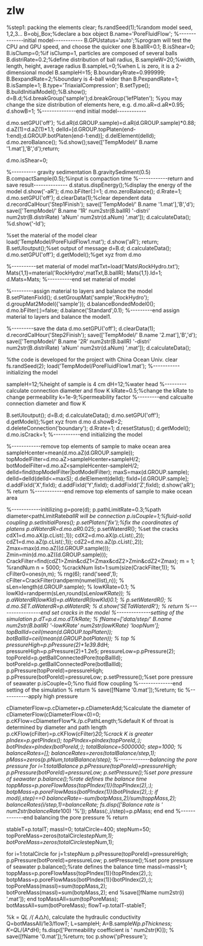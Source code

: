 # zlw
%step1: packing the elements
clear;
fs.randSeed(1);%random model seed, 1,2,3...
B=obj_Box;%declare a box object
B.name='PoreFluidFlow';
%--------------initial model------------
B.GPUstatus='auto';%program will test the CPU and GPU speed, and choose the quicker one
B.ballR=0.1;
B.isShear=0;
B.isClump=0;%if isClump=1, particles are composed of several balls
B.distriRate=0.2;%define distribution of ball radius, 
B.sampleW=20;%width, length, height, average radius
B.sampleL=0;%when L is zero, it is a 2-dimensional model
B.sampleH=15;
B.boundaryRrate=0.999999;
B.BexpandRate=2;%boundary is 4-ball wider than 
B.PexpandRate=1;
B.isSample=1;
B.type='TriaxialCompression';
B.setType();
B.buildInitialModel();%B.show();
d=B.d;%d.breakGroup('sample');d.breakGroup('lefPlaten');
%you may change the size distribution of elements here, e.g. d.mo.aR=d.aR*0.95;
d.showB=1;
%--------------end initial model------------

d.mo.setGPU('off');
%d.aR(d.GROUP.sample)=d.aR(d.GROUP.sample)*0.88;
d.aZ(1)=d.aZ(1)*1.1;
delId=[d.GROUP.topPlaten(end-1:end);d.GROUP.botPlaten(end-1:end)];
d.delElement(delId);
d.mo.zeroBalance();
%d.show();save(['TempModel/' B.name '1.mat'],'B','d');return;

d.mo.isShear=0;

%---------- gravity sedimentation
B.gravitySediment(0.5)
B.compactSample(0.5);%input is compaction time
%------------return and save result--------------
d.status.dispEnergy();%display the energy of the model
d.show('-aR');
d.mo.bFilter(:)=1;
d.mo.zeroBalance();
d.Rrate=1;
d.mo.setGPU('off');
d.clearData(1);%clear dependent data
d.recordCalHour('Step1Finish');
save(['TempModel/' B.name '1.mat'],'B','d');
save(['TempModel/' B.name '1R' num2str(B.ballR) '-distri' num2str(B.distriRate)  'aNum' num2str(d.aNum) '.mat']);
d.calculateData();
%d.show('-Id');


%set the material of the model
clear
load('TempModel/PoreFluidFlow1.mat');
d.show('aR');
return;
B.setUIoutput();%set output of message
d=B.d;
d.calculateData();
d.mo.setGPU('off');
d.getModel();%get xyz from d.mo

%----------set material of model
matTxt=load('Mats\RockHydro.txt');
Mats{1,1}=material('RockHydro',matTxt,B.ballR);
Mats{1,1}.Id=1;
d.Mats=Mats;
%----------end set material of model

%---------assign material to layers and balance the model
B.setPlatenFixId();
d.setGroupMat('sample','RockHydro');
d.groupMat2Model({'sample'});
d.balanceBondedModel0();
d.mo.bFilter(:)=false;
d.balance('Standard',0.1);
%---------end assign material to layers and balance the model1.	

%---------save the data
d.mo.setGPU('off');
d.clearData(1);
d.recordCalHour('Step2Finish');
save(['TempModel/' B.name '2.mat'],'B','d');
save(['TempModel/' B.name '2R' num2str(B.ballR) '-distri' num2str(B.distriRate)  'aNum' num2str(d.aNum) '.mat']);
d.calculateData();


%the code is developed for the project with China Ocean Univ.
clear
fs.randSeed(2);
load('TempModel/PoreFluidFlow1.mat');
%-----------initializing the model

sampleH=12;%height of sample is 4 cm
dH=12;%water head
%---------calculate connection diameter and flow K
kRate=0.5;%change the kRate to change permeability
k=1e-9;%permeability factor
%---------end calcualte connection diameter and flow K

B.setUIoutput();
d=B.d;
d.calculateData();
d.mo.setGPU('off');
d.getModel();%get xyz from d.mo
d.showB=2;
d.deleteConnection('boundary');
d.Rrate=1;
d.resetStatus();
d.getModel();
d.mo.isCrack=1;
%-----------end initializing the model

%------------remove top elements of sample to make ocean area
sampleHcenter=mean(d.mo.aZ(d.GROUP.sample));
topModelFilter=d.mo.aZ>sampleHcenter+sampleH/2;
botModelFilter=d.mo.aZ<sampleHcenter-sampleH/2;
delId=find(topModelFilter|botModelFilter);
maxS=max(d.GROUP.sample);
delId=delId(delId<=maxS);
d.delElement(delId);
fixId=[d.GROUP.sample];
d.addFixId('X',fixId);
d.addFixId('Y',fixId);
d.addFixId('Z',fixId);
d.show('aR');
% return
%------------end remove top elements of sample to make ocean area


%------------initilizing
p=pore(d);
p.pathLimitRate=0.3;%path diameter<pathLimitRate*ballR will be connection
p.isCouple=1;%fluid-solid coupling
p.setInitialPores();
p.setPlaten('fix');%fix the coordinates of platens
p.aWaterdR=d.mo.aR*0.025;
p.setWaterdR();
%set the cracks
cdX1=d.mo.aX(p.cList(:,1)); cdX2=d.mo.aX(p.cList(:,2)); 
cdZ1=d.mo.aZ(p.cList(:,1)); cdZ2=d.mo.aZ(p.cList(:,2));
Zmax=max(d.mo.aZ((d.GROUP.sample)));
Zmin=min(d.mo.aZ((d.GROUP.sample)));
CrackFilter=find(cdZ1>Zmin&cdZ1<Zmax&cdZ2>Zmin&cdZ2<Zmax);
m = 1; %randNum
n = 5000; %crackNum
list=1:sum(size(CrackFilter,1));
% cFilter0=ones(n,m);
% rng(6);
rand('seed',1);
cFilter=CrackFilter(randperm(numel(list),n));
% sLen=length(d.GROUP.sample);
% lowKRate=0.1;
% lowKId=randperm(sLen,round(sLen*lowKRate));
% p.aWaterdR(lowKId)=p.aWaterdR(lowKId)*0.1;
% p.setWaterdR();
% d.mo.SET.aWaterdR=p.aWaterdR;
% d.show('SETaWaterdR');
% return
%-----------------end set cracks in the model
%--------------setting of the simulation
p.dT=p.d.mo.dT/kRate;
% fName=['data/step/' B.name  num2str(B.ballR) '-lowKRate' num2str(lowKRate) 'loopNum'];
topBallId=ceil(mean(d.GROUP.topPlaten));
botBallId=ceil(mean(d.GROUP.botPlaten));
% top
% pressureHigh=p.pPressure(2)+1e3*9.8*dH;
pressureHigh=p.pPressure(2)+1.2e5;
pressureLow=p.pPressure(2);
topPoreId=p.getBallConnectedPore(topBallId);
botPoreId=p.getBallConnectedPore(botBallId);
p.pPressure(topPoreId)=pressureHigh;
p.pPressure(botPoreId)=pressureLow;
p.setPressure();%set pore pressure of seawater
p.isCouple=0;%no fluid flow coupling
%--------------end setting of the simulation
% return
% save([fName '0.mat']);%return;
tic
%-----------apply high pressure

cDiameterFlow=p.cDiameter+p.cDiameterAdd;%calculate the diameter of
cDiameterFlow(cDiameterFlow<0)=0;
p.cKFlow=cDiameterFlow*k./p.cPathLength;%default K of throat is determined by diameter and path length
p.cKFlow(cFilter)=p.cKFlow(cFilter)*20;%crack K is greater
pIndex=p.getPIndex();
topPIndex=pIndex(topPoreId,:);
botPIndex=pIndex(botPoreId,:);
totalBalance=5000000;
step=1000;
% balanceRates=[];
balanceRates=zeros(totalBalance/step,1);
pMass=zeros(p.pNum,totalBalance/step);
%-------------balancing the pore pressure
for i=1:totalBalance
    p.pPressure(topPoreId)=pressureHigh;
    p.pPressure(botPoreId)=pressureLow;
    p.setPressure();%set pore pressure of seawater
    p.balance();%rate defines the balance time
    toppMass=p.poreFlowMass{topPIndex(1)}(topPIndex(2),:);
    botpMass=p.poreFlowMass{botPIndex(1)}(botPIndex(2),:);
    if mod(i,step)==0
        balanceRate=-sum(botpMass,2)/sum(toppMass,2);
        balanceRates(i/step,1)=balanceRate;
        fs.disp(['Balance rate is ' num2str(balanceRate*100) '%']);
        pMass(:,i/step)=p.pMass;
    end
end
%-------------end balancing the pore pressure
% return

stableT=p.totalT;
massI=0;
totalCircle=400;
stepNum=50;
topPoreMass=zeros(totalCircle*stepNum,1);
botPoreMass=zeros(totalCircle*stepNum,1);


for i=1:totalCircle
    for j=1:stepNum
        p.pPressure(topPoreId)=pressureHigh;
        p.pPressure(botPoreId)=pressureLow;
        p.setPressure();%set pore pressure of seawater
        p.balance();%rate defines the balance time
        massI=massI+1;
        toppMass=p.poreFlowMass{topPIndex(1)}(topPIndex(2),:);
        botpMass=p.poreFlowMass{botPIndex(1)}(botPIndex(2),:);
        topPoreMass(massI)=sum(toppMass,2);
        botPoreMass(massI)=sum(botpMass,2);
    end
    %save([fName num2str(i) '.mat']);
end
topMassAll=sum(topPoreMass);
botMassAll=sum(botPoreMass);
flowT=p.totalT-stableT;

%k = Q*L /( A*△h), calculate the hydraulic conductivity
Q=botMassAll/1e3/flowT;
L=sampleH;
A=B.sampleW*p.pThickness;
K=Q*L/(A*dH);
fs.disp(['Permeability coefficient is ' num2str(K)]);
% save([fName '0.mat']);%return;
toc
p.show('pPressure');
